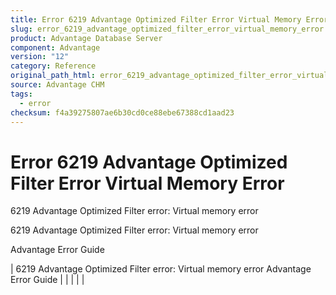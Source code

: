 ```yaml
---
title: Error 6219 Advantage Optimized Filter Error Virtual Memory Error
slug: error_6219_advantage_optimized_filter_error_virtual_memory_error
product: Advantage Database Server
component: Advantage
version: "12"
category: Reference
original_path_html: error_6219_advantage_optimized_filter_error_virtual_memory_error.htm
source: Advantage CHM
tags:
  - error
checksum: f4a39275807ae6b30cd0ce88ebe67388cd1aad23
---
```


# Error 6219 Advantage Optimized Filter Error Virtual Memory Error

6219 Advantage Optimized Filter error: Virtual memory error

6219 Advantage Optimized Filter error: Virtual memory error

Advantage Error Guide

| 6219 Advantage Optimized Filter error: Virtual memory error  Advantage Error Guide |  |  |  |  |
